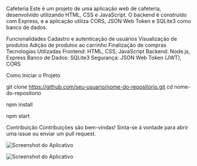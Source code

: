 Cafeteria
Este é um projeto de uma aplicação web de cafeteria, desenvolvido utilizando HTML, CSS e JavaScript. O backend é construído com Express, e a aplicação utiliza CORS, JSON Web Token e SQLite3 como banco de dados.

Funcionalidades
Cadastro e autenticação de usuários
Visualização de produtos
Adição de produtos ao carrinho
Finalização de compras
Tecnologias Utilizadas
Frontend: HTML, CSS, JavaScript
Backend: Node.js, Express
Banco de Dados: SQLite3
Segurança: JSON Web Token (JWT), CORS


Como Iniciar o Projeto


git clone https://github.com/seu-usuario/nome-do-repositorio.git
cd nome-do-repositorio

npm install


npm start


Contribuição
Contribuições são bem-vindas! Sinta-se à vontade para abrir uma issue ou enviar um pull request.



![Screenshot do Aplicativo](https://github.com/user-attachments/assets/ba51ac89-00fd-4663-b92f-9b140fd78a2e)

![Screenshot do Aplicativo](https://github.com/user-attachments/assets/fa44a6a6-a655-480a-ac14-811e7ea21a37)



